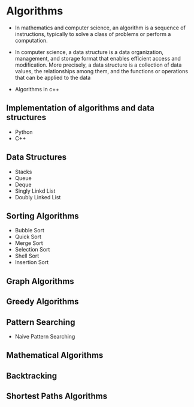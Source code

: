 # Algorithms
* In mathematics and computer science, an algorithm is a sequence of instructions, typically to solve a class of problems or perform a computation.

* In computer science, a data structure is a data organization, management, and storage format that enables efficient access and modification. More precisely, a data structure is a collection of data values, the relationships among them, and the functions or operations that can be applied to the data

* Algorithms in c++


Implementation of algorithms and data structures 
---
* Python
* C++

Data Structures
--

* Stacks
* Queue
* Deque
* Singly Linkd List
* Doubly Linked List

Sorting Algorithms
--
* Bubble Sort
* Quick Sort
* Merge Sort
* Selection Sort
* Shell Sort
* Insertion Sort

Graph Algorithms 
--

Greedy Algorithms
--


Pattern Searching
--

* Naive Pattern Searching

Mathematical Algorithms
-- 

Backtracking
-- 

Shortest Paths Algorithms
--


